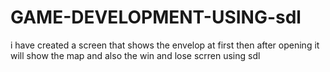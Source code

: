 # GAME-DEVELOPMENT-USING-sdl
i have created a screen that shows the envelop at first then after opening it will show the map and also the win and lose scrren using sdl 
